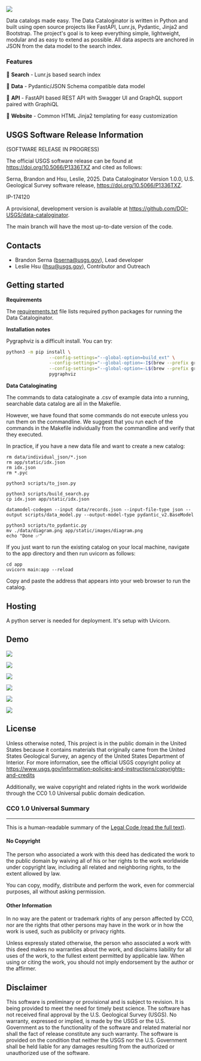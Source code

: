 ![](banner.png)

Data catalogs made easy. The Data Cataloginator is written in Python and built using open source projects like FastAPI, Lunr.js, Pydantic, Jinja2 and Bootstrap. The project's goal is to keep everything simple, lightweight, modular and as easy to extend as possible. All data aspects are anchored in JSON from the data model to the search index.

### Features

🔎 **Search** - Lunr.js based search index

💽 **Data** - Pydantic/JSON Schema compatible data model

🤖 **API** - FastAPI based REST API with Swagger UI and GraphQL support paired with GraphiQL

📄 **Website** - Common HTML Jinja2 templating for easy customization

## USGS Software Release Information

(SOFTWARE RELEASE IN PROGRESS)

The official USGS software release can be found at https://doi.org/10.5066/P1336TXZ and cited as follows:

Serna, Brandon and Hsu, Leslie, 2025. Data Cataloginator Version 1.0.0, U.S. Geological Survey software release, https://doi.org/10.5066/P1336TXZ.

IP-174120

A provisional, development version is available at https://github.com/DOI-USGS/data-cataloginator. 

The main branch will have the most up-to-date version of the code.  

## Contacts
- Brandon Serna (bserna@usgs.gov), Lead developer
- Leslie Hsu (lhsu@usgs.gov), Contributor and Outreach


## Getting started

__Requirements__

The [requirements.txt](/requirements.txt) file lists required python packages for running the Data Cataloginator.

__Installation notes__

Pygraphviz is a difficult install. You can try:

```sh
python3 -m pip install \
                --config-settings="--global-option=build_ext" \
                --config-settings="--global-option=-I$(brew --prefix graphviz)/include/" \
                --config-settings="--global-option=-L$(brew --prefix graphviz)/lib/" \
                pygraphviz
```

__Data Cataloginating__

The commands to data cataloginate a .csv of example data into a running, searchable data catalog are all in the Makefile.

However, we have found that some commands do not execute unless you run them on the commandline. We suggest that you run each of the commands in the Makefile individually from the commandline and verify that they executed. 

In practice, if you have a new data file and want to create a new catalog:
```	
rm data/individual_json/*.json
rm app/static/idx.json
rm idx.json
rm *.pyc

python3 scripts/to_json.py

python3 scripts/build_search.py
cp idx.json app/static/idx.json

datamodel-codegen --input data/records.json --input-file-type json --output scripts/data_model.py --output-model-type pydantic_v2.BaseModel

python3 scripts/to_pydantic.py
mv ./data/diagram.png app/static/images/diagram.png
echo "Done ✅"

```

If you just want to run the existing catalog on your local machine, navigate to the app directory and then run uvicorn as follows:

```
cd app
uvicorn main:app --reload
```

Copy and paste the address that appears into your web browser to run the catalog.

## Hosting

A python server is needed for deployment. It's setup with Uvicorn.

## Demo

![](demo/Header.png)

![](demo/home.png)

![](demo/search.png)

![](demo/landing.png)

![](demo/api.png)

![](demo/graphql.png)


## License

Unless otherwise noted, This project is in the public domain in the United
States because it contains materials that originally came from the United
States Geological Survey, an agency of the United States Department of
Interior. For more information, see the official USGS copyright policy at
https://www.usgs.gov/information-policies-and-instructions/copyrights-and-credits

Additionally, we waive copyright and related rights in the work
worldwide through the CC0 1.0 Universal public domain dedication.


### CC0 1.0 Universal Summary
-------------------------

This is a human-readable summary of the
[Legal Code (read the full text)][1].


#### No Copyright

The person who associated a work with this deed has dedicated the work to
the public domain by waiving all of his or her rights to the work worldwide
under copyright law, including all related and neighboring rights, to the
extent allowed by law.

You can copy, modify, distribute and perform the work, even for commercial
purposes, all without asking permission.


#### Other Information

In no way are the patent or trademark rights of any person affected by CC0,
nor are the rights that other persons may have in the work or in how the
work is used, such as publicity or privacy rights.

Unless expressly stated otherwise, the person who associated a work with
this deed makes no warranties about the work, and disclaims liability for
all uses of the work, to the fullest extent permitted by applicable law.
When using or citing the work, you should not imply endorsement by the
author or the affirmer.

## Disclaimer

This software is preliminary or provisional and is subject to revision. It is
being provided to meet the need for timely best science. The software has not
received final approval by the U.S. Geological Survey (USGS). No warranty,
expressed or implied, is made by the USGS or the U.S. Government as to the
functionality of the software and related material nor shall the fact of release
constitute any such warranty. The software is provided on the condition that
neither the USGS nor the U.S. Government shall be held liable for any damages
resulting from the authorized or unauthorized use of the software.



[1]: https://creativecommons.org/publicdomain/zero/1.0/legalcode

